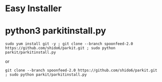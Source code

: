 
# Easy Installer
# python3 parkitinstall.py

```
sudo yum install git -y ; git clone --branch spoonfeed-2.0 https://github.com/shido6/parkit.git ; sudo python parkit/parkitinstall.py
```
or

```
git clone --branch spoonfeed-2.0 https://github.com/shido6/parkit.git ; sudo python parkit/parkitinstall.py
```
